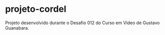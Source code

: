 # projeto-cordel
 
 Projeto desenvolvido durante o Desafio 012 do Curso em Video de Gustavo Guanabara.

